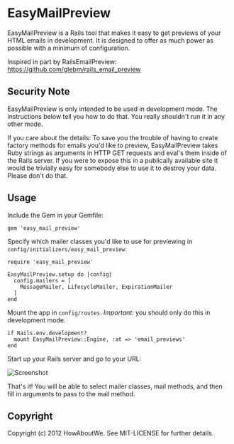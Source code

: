 EasyMailPreview
===============

EasyMailPreview is a Rails tool that makes it easy to get previews of
your HTML emails in development. It is designed to offer as much power
as possible with a minimum of configuration.  

Inspired in part by RailsEmailPreview:
  https://github.com/glebm/rails_email_preview

Security Note
-------------

EasyMailPreview is only intended to be used in development mode. The
instructions below tell you how to do that. You really shouldn't run it
in any other mode.

If you care about the details: To save you the trouble of having to
create factory methods for emails you'd like to preview, EasyMailPreview
takes Ruby strings as arguments in HTTP GET requests and eval's them
inside of the Rails server. If you were to expose this in a publically
available site it would be trivially easy for somebody else to use it to
destroy your data. Please don't do that.

Usage
-----

Include the Gem in your Gemfile:

    gem 'easy_mail_preview'

Specify which mailer classes you'd like to use for previewing in
   `config/initializers/easy_mail_preview`:

    require 'easy_mail_preview'

    EasyMailPreview.setup do |config|
      config.mailers = [
        MessageMailer, LifecycleMailer, ExpirationMailer
      ]
    end
  
Mount the app in `config/routes`. *Important*: you should only do this in
   development mode.

    if Rails.env.development?
      mount EasyMailPreview::Engine, :at => 'email_previews'
    end
  
Start up your Rails server and go to your URL:

![Screenshot](https://raw.github.com/howaboutwe/easy_mail_preview/master/screenshot.jpg)

That's it! You will be able to select mailer classes, mail methods, and
then fill in arguments to pass to the mail method.

Copyright
---------

Copyright (c) 2012 HowAboutWe. See MIT-LICENSE for further details.
